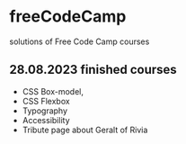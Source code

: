 # freeCodeCamp
solutions of Free Code Camp courses 

## 28.08.2023 finished courses
 - CSS Box-model,
 - CSS Flexbox
 - Typography
 - Accessibility
 - Tribute page about Geralt of Rivia
